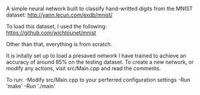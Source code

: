 A simple neural network built to classify hand-writted digits from the MNIST dataset: 
  http://yann.lecun.com/exdb/mnist/

To load this dataset, I used the following: 
  https://github.com/wichtounet/mnist
  
Other than that, everything is from scratch.

It is initally set up to load a presaved network I have trained to achieve an accuracy of around 85% on the testing dataset. 
To create a new network, or modify any actions, visit src/Main.cpp and read the comments.

To run:
  -Modify src/Main.cpp to your perferred configuration settings
  -Run 'make'
  -Run './main'
  
